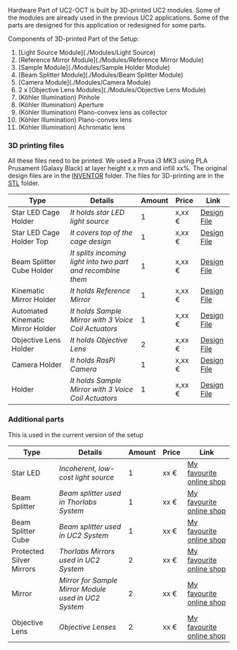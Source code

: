 

Hardware Part of UC2-OCT is built by 3D-printed UC2 modules. Some of the modules are already used in the previous UC2 applications.
Some of the parts are designed for this application or redesigned for some parts.

Components of 3D-printed Part of the Setup:

  1. [Light Source Module](./Modules/Light Source)
  2. [Reference Mirror Module](./Modules/Reference Mirror Module)
  3. [Sample Module](./Modules/Sample Holder Module)
  4. [Beam Splitter Module](./Modules/Beam Splitter Module)
  5. [Camera Module](./Modules/Camera Module)
  6. 2 x [Objective Lens Modules](./Modules/Objective Lens Module)
  7. (Köhler Illumination) Pinhole
  8. (Köhler Illumination) Aperture
  9. (Köhler Illumination) Plano-convex lens as collector
  10. (Köhler Illumination) Plano-convex lens
  11. (Köhler Illumination) Achromatic lens


### 3D printing files

  All these files need to be printed. We used a Prusa i3 MK3 using PLA Prusament (Galaxy Black) at layer height x.x mm and infill xx%.
  The original design files are in the [INVENTOR](./INVENTOR) folder.
  The files for 3D-printing are in the [STL](./STL) folder.


  |  Type | Details  |  Amount | Price | Link  |
  |---|---|---|---|---|
  | Star LED Cage Holder |  *It holds star LED light source* |  1  |  x,xx € | [Design File](./INVENTOR)  | [Part.stl](./STL/)  |
  | Star LED Cage Holder Top |  *It covers top of the cage design* |  1  |  x,xx € | [Design File](./INVENTOR)  | [Part.stl](./STL/) |
  | Beam Splitter Cube Holder |  *It splits incoming light into two part and recombine them* |  1  |  x,xx € | [Design File](./INVENTOR)  | [Part.stl](./STL/) |
  | Kinematic Mirror Holder |  *It holds Reference Mirror* |  1  |  x,xx € | [Design File](./INVENTOR)  | [Part.stl](./STL/) |
  | Automated Kinematic Mirror Holder |  *It holds Sample Mirror with 3 Voice Coil Actuators* |  1  |  x,xx € | [Design File](./INVENTOR)  | [Part.stl](./STL/) |
  | Objective Lens Holder |  *It holds Objective Lens* |  2  |  x,xx € | [Design File](./INVENTOR)  | [Part.stl](./STL/) |
  | Camera Holder |  *It holds RasPi Camera* |  1  |  x,xx € | [Design File](./INVENTOR)  | [Part.stl](./STL/) |
  |  Holder |  *It holds Sample Mirror with 3 Voice Coil Actuators* |  1  |  x,xx € | [Design File](./INVENTOR)  | [Part.stl](./STL/) |


### Additional parts
  This is used in the current version of the setup

  |  Type | Details  |  Amount | Price | Link  |
  |---|---|---|---|---|
  | Star LED | *Incoherent, low-cost light source* |  1  |  xx € | [My favourite online shop]()  |
  | Beam Splitter | *Beam splitter used in Thorlabs System* |  1 |  xx € | [My favourite online shop]()  |
  | Beam Splitter Cube | *Beam splitter used in UC2 System* |  1 |  xx € | [My favourite online shop]()  |
  | Protected Silver Mirrors | *Thorlabs Mirrors used in UC2 System* |  2  |  xx € | [My favourite online shop]()  |
  | Mirror | *Mirror for Sample Mirror Module used in UC2 System* |  2  |  xx € | [My favourite online shop]()  |
  | Objective Lens | *Objective Lenses* |  2  |  xx € | [My favourite online shop]()  |

